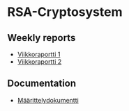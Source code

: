 # RSA-Cryptosystem
## Weekly reports
- [Viikkoraportti 1](documentation/viikkoraportti1.md)
- [Viikkoraportti 2](documentation/viikkoraportti2.md)

## Documentation
- [Määrittelydokumentti](documentation/määrittelydokumentti.md)
